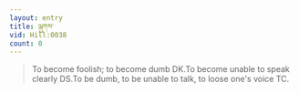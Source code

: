 ```yaml
---
layout: entry
title: ལྐུགས་
vid: Hill:0038
count: 0
---
```

> To become foolish; to become dumb DK\.To become unable to speak clearly DS\.To be dumb, to be unable to talk, to loose one's voice TC\.


